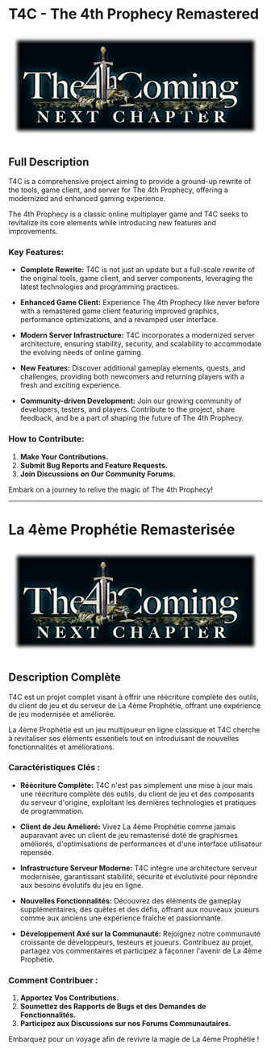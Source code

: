 # T4C - The 4th Prophecy Remastered

<p align="center">
  <img src="logo.png" alt="T4CDevOp" title="T4CDevOp">
</p>

## Full Description

T4C is a comprehensive project aiming to provide a ground-up rewrite of the tools, game client, and server for The 4th Prophecy, offering a modernized and enhanced gaming experience.

The 4th Prophecy is a classic online multiplayer game and T4C seeks to revitalize its core elements while introducing new features and improvements.

### Key Features:

- **Complete Rewrite:** T4C is not just an update but a full-scale rewrite of the original tools, game client, and server components, leveraging the latest technologies and programming practices.

- **Enhanced Game Client:** Experience The 4th Prophecy like never before with a remastered game client featuring improved graphics, performance optimizations, and a revamped user interface.

- **Modern Server Infrastructure:** T4C incorporates a modernized server architecture, ensuring stability, security, and scalability to accommodate the evolving needs of online gaming.

- **New Features:** Discover additional gameplay elements, quests, and challenges, providing both newcomers and returning players with a fresh and exciting experience.

- **Community-driven Development:** Join our growing community of developers, testers, and players. Contribute to the project, share feedback, and be a part of shaping the future of The 4th Prophecy.

### How to Contribute:

1. **Make Your Contributions.**
2. **Submit Bug Reports and Feature Requests.**
3. **Join Discussions on Our Community Forums.**

Embark on a journey to relive the magic of The 4th Prophecy!

---

# La 4ème Prophétie Remasterisée

<p align="center">
  <img src="logo.png" alt="T4CDevOp" title="T4CDevOp">
</p>

## Description Complète

T4C est un projet complet visant à offrir une réécriture complète des outils, du client de jeu et du serveur de La 4ème Prophétie, offrant une expérience de jeu modernisée et améliorée.

La 4ème Prophétie est un jeu multijoueur en ligne classique et T4C cherche à revitaliser ses éléments essentiels tout en introduisant de nouvelles fonctionnalités et améliorations.


### Caractéristiques Clés :

- **Réécriture Complète:** T4C n'est pas simplement une mise à jour mais une réécriture complète des outils, du client de jeu et des composants du serveur d'origine, exploitant les dernières technologies et pratiques de programmation.

- **Client de Jeu Amélioré:** Vivez La 4ème Prophétie comme jamais auparavant avec un client de jeu remasterisé doté de graphismes améliorés, d'optimisations de performances et d'une interface utilisateur repensée.

- **Infrastructure Serveur Moderne:** T4C intègre une architecture serveur modernisée, garantissant stabilité, sécurité et évolutivité pour répondre aux besoins évolutifs du jeu en ligne.

- **Nouvelles Fonctionnalités:** Découvrez des éléments de gameplay supplémentaires, des quêtes et des défis, offrant aux nouveaux joueurs comme aux anciens une expérience fraîche et passionnante.

- **Développement Axé sur la Communauté:** Rejoignez notre communauté croissante de développeurs, testeurs et joueurs. Contribuez au projet, partagez vos commentaires et participez à façonner l'avenir de La 4ème Prophétie.

### Comment Contribuer :

1. **Apportez Vos Contributions.**
2. **Soumettez des Rapports de Bugs et des Demandes de Fonctionnalités.**
3. **Participez aux Discussions sur nos Forums Communautaires.**

Embarquez pour un voyage afin de revivre la magie de La 4ème Prophétie !
